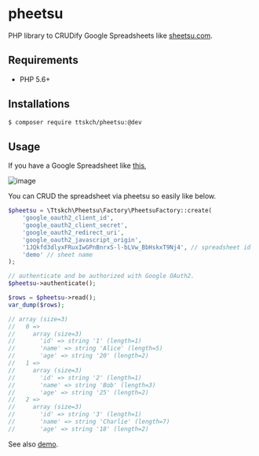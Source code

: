# pheetsu

PHP library to CRUDify Google Spreadsheets like [sheetsu.com](https://sheetsu.com).

## Requirements

- PHP 5.6+

## Installations

```bash
$ composer require ttskch/pheetsu:@dev
```

## Usage

If you have a Google Spreadsheet like [this](https://docs.google.com/spreadsheets/d/1JQkfd3dlyxFRuxIwGPnBnrxS-l-bLVw_BbHskxT9Nj4/edit#gid=0),

![image](https://user-images.githubusercontent.com/4360663/31042852-2c4fca34-a5ec-11e7-83e0-b048ed3fe3c8.png)

You can CRUD the spreadsheet via pheetsu so easily like below.

```php
$pheetsu = \Ttskch\Pheetsu\Factory\PheetsuFactory::create(
    'google_oauth2_client_id',
    'google_oauth2_client_secret',
    'google_oauth2_redirect_uri',
    'google_oauth2_javascript_origin',
    '1JQkfd3dlyxFRuxIwGPnBnrxS-l-bLVw_BbHskxT9Nj4', // spreadsheet id
    'demo' // sheet name
);

// authenticate and be authorized with Google OAuth2.
$pheetsu->authenticate();

$rows = $pheetsu->read();
var_dump($rows);

// array (size=3)
//   0 => 
//     array (size=3)
//       'id' => string '1' (length=1)
//       'name' => string 'Alice' (length=5)
//       'age' => string '20' (length=2)
//   1 => 
//     array (size=3)
//       'id' => string '2' (length=1)
//       'name' => string 'Bob' (length=3)
//       'age' => string '25' (length=2)
//   2 => 
//     array (size=3)
//       'id' => string '3' (length=1)
//       'name' => string 'Charlie' (length=7)
//       'age' => string '18' (length=2)
```

See also [demo](demo).
